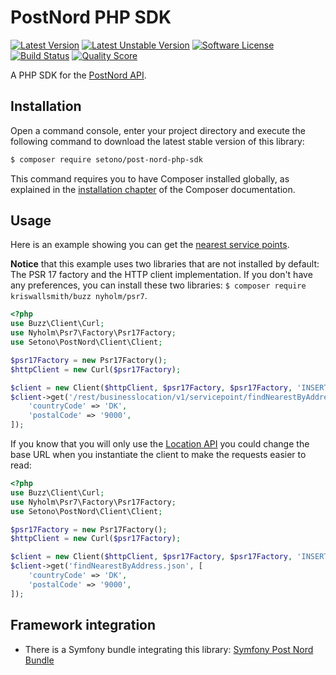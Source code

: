 # PostNord PHP SDK

[![Latest Version][ico-version]][link-packagist]
[![Latest Unstable Version][ico-unstable-version]][link-packagist]
[![Software License][ico-license]](LICENSE)
[![Build Status][ico-github-actions]][link-github-actions]
[![Quality Score][ico-code-quality]][link-code-quality]

A PHP SDK for the [PostNord API](https://developer.postnord.com/api).

## Installation

Open a command console, enter your project directory and execute the following command to download the latest stable version of this library:

```bash
$ composer require setono/post-nord-php-sdk
```

This command requires you to have Composer installed globally, as explained in the [installation chapter](https://getcomposer.org/doc/00-intro.md) of the Composer documentation.

## Usage
Here is an example showing you can get the [nearest service points](https://developer.postnord.com/api/docs/location#!/Find_Nearest_Service_Points/RestBusinesslocationV1ServicepointFindNearestByAddressByReturntypeGet).

**Notice** that this example uses two libraries that are not installed by default: The PSR 17 factory and the HTTP client implementation.
If you don't have any preferences, you can install these two libraries: `$ composer require kriswallsmith/buzz nyholm/psr7`.

```php
<?php
use Buzz\Client\Curl;
use Nyholm\Psr7\Factory\Psr17Factory;
use Setono\PostNord\Client\Client;

$psr17Factory = new Psr17Factory();
$httpClient = new Curl($psr17Factory);

$client = new Client($httpClient, $psr17Factory, $psr17Factory, 'INSERT API KEY');
$client->get('/rest/businesslocation/v1/servicepoint/findNearestByAddress.json', [
    'countryCode' => 'DK',
    'postalCode' => '9000',
]);
```

If you know that you will only use the [Location API](https://developer.postnord.com/api/docs/location) you could change the base URL when you instantiate the client to make the requests easier to read:

```php
<?php
use Buzz\Client\Curl;
use Nyholm\Psr7\Factory\Psr17Factory;
use Setono\PostNord\Client\Client;

$psr17Factory = new Psr17Factory();
$httpClient = new Curl($psr17Factory);

$client = new Client($httpClient, $psr17Factory, $psr17Factory, 'INSERT API KEY', 'https://api2.postnord.com/rest/businesslocation/v1/servicepoint');
$client->get('findNearestByAddress.json', [
    'countryCode' => 'DK',
    'postalCode' => '9000',
]);
```

## Framework integration
- There is a Symfony bundle integrating this library: [Symfony Post Nord Bundle](https://github.com/Setono/PostNordBundle)

[ico-version]: https://poser.pugx.org/setono/post-nord-php-sdk/v/stable
[ico-unstable-version]: https://poser.pugx.org/setono/post-nord-php-sdk/v/unstable
[ico-license]: https://poser.pugx.org/setono/post-nord-php-sdk/license
[ico-github-actions]: https://github.com/Setono/post-nord-php-sdk/workflows/build/badge.svg
[ico-code-quality]: https://img.shields.io/scrutinizer/g/Setono/post-nord-php-sdk.svg

[link-packagist]: https://packagist.org/packages/setono/post-nord-php-sdk
[link-github-actions]: https://github.com/Setono/post-nord-php-sdk/actions
[link-code-quality]: https://scrutinizer-ci.com/g/Setono/post-nord-php-sdk
